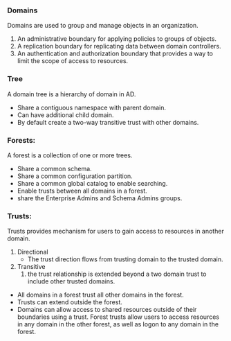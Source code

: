 
### Domains 

Domains are used to group and manage objects in an organization. 
1. An administrative boundary for applying policies to groups of objects. 
2. A replication boundary for replicating data between domain controllers.
3. An authentication and authorization boundary that provides a way to limit the scope of access to resources. 


### Tree
A domain tree is a hierarchy of domain in AD. 

- Share a contiguous namespace with parent domain. 
- Can have additional child domain. 
- By default create a two-way transitive trust with other domains. 


### Forests:

A forest is a collection of one or more trees. 

- Share a common schema.
- Share a common configuration partition. 
- Share a common global catalog to enable searching.
- Enable trusts between all domains in a forest. 
- share the Enterprise Admins and Schema Admins groups. 


### Trusts:

Trusts provides mechanism for users to gain access to resources in another domain. 

1. Directional
	- The trust direction flows from trusting domain to the trusted domain. 
2. Transitive
	1. the trust relationship is extended beyond a two domain trust to include other trusted domains. 

- All domains in a forest trust all other domains in the forest. 
- Trusts can extend outside the forest. 
- Domains can allow access to shared resources outside of their boundaries using a trust. Forest trusts allow users to access resources in any domain in the other forest, as well as logon to any domain in the forest. 

